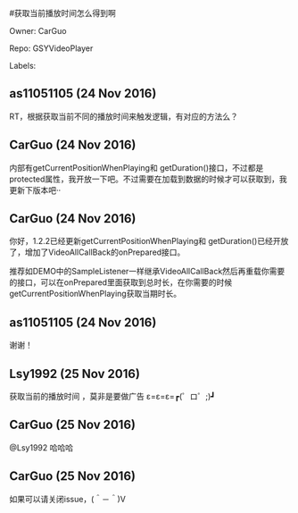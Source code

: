 #获取当前播放时间怎么得到啊

Owner: CarGuo

Repo: GSYVideoPlayer

Labels: 

## as11051105 (24 Nov 2016)

RT，根据获取当前不同的播放时间来触发逻辑，有对应的方法么？

## CarGuo (24 Nov 2016)

内部有getCurrentPositionWhenPlaying和 getDuration()接口，不过都是protected属性，我开放一下吧。不过需要在加载到数据的时候才可以获取到，我更新下版本吧··

## CarGuo (24 Nov 2016)

你好，1.2.2已经更新getCurrentPositionWhenPlaying和 getDuration()已经开放了，增加了VideoAllCallBack的onPrepared接口。

推荐如DEMO中的SampleListener一样继承VideoAllCallBack然后再重载你需要的接口，可以在onPrepared里面获取到总时长，在你需要的时候getCurrentPositionWhenPlaying获取当期时长。

## as11051105 (24 Nov 2016)

谢谢！

## Lsy1992 (25 Nov 2016)

获取当前的播放时间 ，莫非是要做广告 ε=ε=ε=┏(゜ロ゜;)┛

## CarGuo (25 Nov 2016)

@Lsy1992 哈哈哈

## CarGuo (25 Nov 2016)

如果可以请关闭issue，(＾－＾)V

